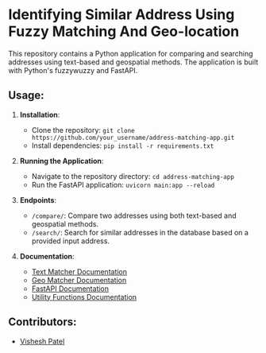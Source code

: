 # Identifying Similar Address Using Fuzzy Matching And Geo-location

This repository contains a Python application for comparing and searching addresses using text-based and geospatial methods. The application is built with Python's fuzzywuzzy and FastAPI.

## Usage:

1. **Installation**:
   - Clone the repository: `git clone https://github.com/your_username/address-matching-app.git`
   - Install dependencies: `pip install -r requirements.txt`

2. **Running the Application**:
   - Navigate to the repository directory: `cd address-matching-app`
   - Run the FastAPI application: `uvicorn main:app --reload`

3. **Endpoints**:
   - `/compare/`: Compare two addresses using both text-based and geospatial methods.
   - `/search/`: Search for similar addresses in the database based on a provided input address.

4. **Documentation**:
   - [Text Matcher Documentation](./docs/text_matcher.md)
   - [Geo Matcher Documentation](./docs/geo_matcher.md)
   - [FastAPI Documentation](./docs/address_search_fastapi.md)
   - [Utility Functions Documentation](./docs/utility_functions.md)

## Contributors:

- [Vishesh Patel](https://github.com/vishesh147)

